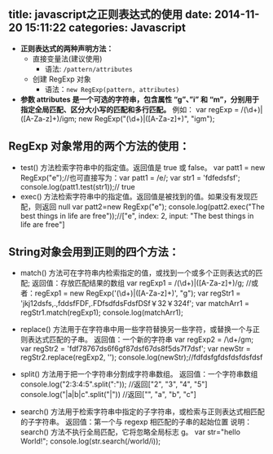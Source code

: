 title: javascript之正则表达式的使用
date: 2014-11-20 15:11:22
categories: Javascript
---
* __正则表达式的两种声明方法：__
  * 直接变量法(建议使用)
    * 语法: `/pattern/attributes`
  * 创建 RegExp 对象
    * 语法：`new RegExp(pattern, attributes)`
* __参数 attributes 是一个可选的字符串，包含属性 “g”、”i” 和 “m”，分别用于指定全局匹配、区分大小写的匹配和多行匹配。__
  例如：
      var regExp = /(\d+)|([A-Za-z]+)/igm;
      new RegExp("(\d+)|([A-Za-z]+)", "igm");

## RegExp 对象常用的两个方法的使用：

* test() 方法检索字符串中的指定值。返回值是 true 或 false。
      var patt1 = new RegExp("e");//也可直接写为：var patt1 = /e/;
      var str1 = 'fdfedsfsf';
      console.log(patt1.test(str1));// true
* exec() 方法检索字符串中的指定值。返回值是被找到的值。如果没有发现匹配，则返回 null
      var patt2=new RegExp("e");
      console.log(patt2.exec("The best things in life are free"));//["e", index: 2, input: "The best things in life are free"]

## String对象会用到正则的四个方法：

* match() 方法可在字符串内检索指定的值，或找到一个或多个正则表达式的匹配;
  返回值：存放匹配结果的数组
      var regExp1 = /(\d+)|([A-Za-z]+)/g;
      //或者：regExp1 = new RegExp('(\\d+)|([A-Za-z]+)', "g");
      var regStr1 = 'jkj12dsfs,.,fddsfFDF,.FDfsdfdsFdsfDSf￥32￥324f';
      var matchArr1 = regStr1.match(regExp1);
      console.log(matchArr1);

* replace() 方法用于在字符串中用一些字符替换另一些字符，或替换一个与正则表达式匹配的子串。
  返回值：一个新的字符串
      var regExp2 = /\d+/gm;
      var regStr2 = 'fdf78767ds6f6gf87dsf67ds8f5ds7f7dsf';
      var newStr = regStr2.replace(regExp2, '');
      console.log(newStr);//fdfdsfgfdsfdsfdsfdsf

* split() 方法用于把一个字符串分割成字符串数组。
  返回值：一个字符串数组
      console.log("2:3:4:5".split(":"));  //返回["2", "3", "4", "5"]
      console.log("|a|b|c".split("|"))  //返回["", "a", "b", "c"]

* search() 方法用于检索字符串中指定的子字符串，或检索与正则表达式相匹配的子字符串。
  返回值：第一个与 regexp 相匹配的子串的起始位置
  说明：search() 方法不执行全局匹配，它将忽略全局标志 g。
      var str="hello World!";
      console.log(str.search(/world/i));